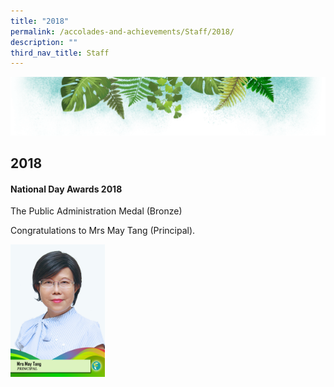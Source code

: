 ```yaml
---
title: "2018"
permalink: /accolades-and-achievements/Staff/2018/
description: ""
third_nav_title: Staff
---
```

![](/images/Banner.png)

2018
----

#### National Day Awards 2018

The Public Administration Medal (Bronze)  
  
Congratulations to Mrs May Tang (Principal).

<img src="/images/Mrs%20May%20Tang-FINAL.jpg" style="width:30%">